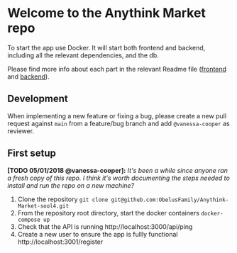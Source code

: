 # Welcome to the Anythink Market repo

To start the app use Docker. It will start both frontend and backend, including all the relevant dependencies, and the db.

Please find more info about each part in the relevant Readme file ([frontend](frontend/readme.md) and [backend](backend/README.md)).

## Development

When implementing a new feature or fixing a bug, please create a new pull request against `main` from a feature/bug branch and add `@vanessa-cooper` as reviewer.

## First setup

**[TODO 05/01/2018 @vanessa-cooper]:** _It's been a while since anyone ran a fresh copy of this repo.
I think it's worth documenting the steps needed to install and run the repo on a new machine?_

1. Clone the repository `git clone git@github.com:ObelusFamily/Anythink-Market-sool4.git`
2. From the repository root directory, start the docker containers `docker-compose up`
3. Check that the API is running http://localhost:3000/api/ping
4. Create a new user to ensure the app is fullly functional http://localhost:3001/register
